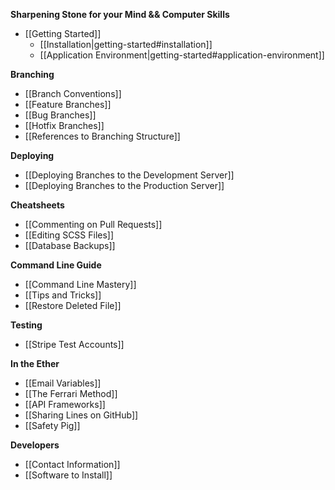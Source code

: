 **Sharpening Stone for your Mind && Computer Skills**
* [[Getting Started]]
  * [[Installation|getting-started#installation]]
  * [[Application Environment|getting-started#application-environment]]

**Branching**
* [[Branch Conventions]]
* [[Feature Branches]]
* [[Bug Branches]]
* [[Hotfix Branches]]
* [[References to Branching Structure]]

**Deploying**
* [[Deploying Branches to the Development Server]]
* [[Deploying Branches to the Production Server]]

**Cheatsheets**
* [[Commenting on Pull Requests]]
* [[Editing SCSS Files]]
* [[Database Backups]]

**Command Line Guide**
* [[Command Line Mastery]]
* [[Tips and Tricks]]
* [[Restore Deleted File]]

**Testing**
* [[Stripe Test Accounts]]

**In the Ether**
* [[Email Variables]]
* [[The Ferrari Method]]
* [[API Frameworks]]
* [[Sharing Lines on GitHub]]
* [[Safety Pig]]

**Developers**
* [[Contact Information]]
* [[Software to Install]]